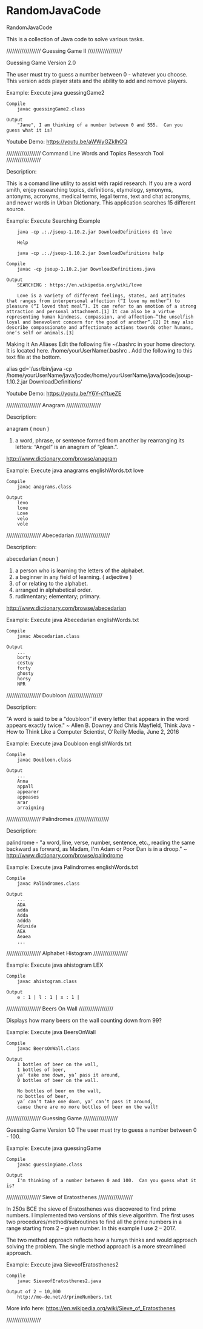 # RandomJavaCode
RandomJavaCode

This is a collection of Java code to solve various tasks.


////////////////// Guessing Game II //////////////////

Guessing Game Version 2.0

The user must try to guess a number between 0 -  whatever you choose.  This version adds player stats and the ability to add and remove players.

Example: 
	Execute
		java guessingGame2

	Compile
		javac guessingGame2.class

	Output 
		"Jane", I am thinking of a number between 0 and 555.  Can you guess what it is?

Youtube Demo: https://youtu.be/aWWyGZkIhOQ

////////////////// Command Line Words and Topics Research Tool  //////////////////

Description:

This is a comand line utility to assist with rapid research. If you are a word smith, enjoy researching topics, definitions, etymology, synonyms, antonyms, acronyms, medical terms, legal terms, text and chat acronyms, and newer words in Urban Dictionary. This application searches 15 different source.

Example: 
	Execute
		Searching Example

		java -cp .:./jsoup-1.10.2.jar DownloadDefinitions d1 love

		Help

		java -cp .:./jsoup-1.10.2.jar DownloadDefinitions help	

	Compile
		javac -cp jsoup-1.10.2.jar DownloadDefinitions.java

	Output 
		SEARCHING : https://en.wikipedia.org/wiki/love

		Love is a variety of different feelings, states, and attitudes that ranges from interpersonal affection (“I love my mother”) to pleasure (“I loved that meal”). It can refer to an emotion of a strong attraction and personal attachment.[1] It can also be a virtue representing human kindness, compassion, and affection—”the unselfish loyal and benevolent concern for the good of another”.[2] It may also describe compassionate and affectionate actions towards other humans, one’s self or animals.[3]

Making It An Aliases
	Edit the following file ~/.bashrc in your home directory.  It is located here. /home/yourUserName/.bashrc .  Add the following to this text file at the bottom.

alias gd='/usr/bin/java -cp /home/yourUserName/java/jcode:/home/yourUserName/java/jcode/jsoup-1.10.2.jar DownloadDefinitions'

Youtube Demo: https://youtu.be/Y6Y-cYtueZE

////////////////// Anagram  //////////////////

Description:

anagram ( noun )
1. a word, phrase, or sentence formed from another by rearranging its letters: “Angel” is an anagram of “glean.”.

http://www.dictionary.com/browse/anagram

Example: 
	Execute
		java anagrams englishWords.txt love

	Compile
		javac anagrams.class

	Output 
		levo
		love
		Love
		velo
		vole


////////////////// Abecedarian  //////////////////

Description:

abecedarian ( noun )
1. a person who is learning the letters of the alphabet.
2. a beginner in any field of learning.
( adjective )
3. of or relating to the alphabet.
4. arranged in alphabetical order.
5. rudimentary; elementary; primary.

http://www.dictionary.com/browse/abecedarian

Example: 
	Execute
		java Abecedarian englishWords.txt

	Compile
		javac Abecedarian.class

	Output 
		...
		borty 
		cestuy
		forty
		ghosty
		horsy
		NPR

////////////////// Doubloon  //////////////////

Description:

"A word is said to be a “doubloon” if every letter that appears in the word appears
exactly twice." ~ Allen B. Downey and Chris Mayfield, Think Java - How to Think Like a Computer Scientist, O'Reilly Media, June 2, 2016 

Example: 
	Execute
		java Doubloon englishWords.txt

	Compile
		javac Doubloon.class

	Output 
		...
		Anna
		appall
		appearer
		appeases
		arar
		arraigning


////////////////// Palindromes  //////////////////

Description:

palindrome - "a word, line, verse, number, sentence, etc., reading the same backward as forward, as Madam, I'm Adam or Poor Dan is in a droop." ~ http://www.dictionary.com/browse/palindrome

Example: 
	Execute
		java Palindromes englishWords.txt

	Compile
		javac Palindromes.class

	Output 
		...
		ADA
		adda
		Adda
		addda
		Adinida
		AEA
		Aeaea
		...


////////////////// Alphabet Histogram  //////////////////

Example: 
	Execute
		java ahistogram LEX

	Compile
		javac ahistogram.class

	Output 
		e : 1 | l : 1 | x : 1 |

////////////////// Beers On Wall //////////////////

Displays how many beers on the wall counting down from 99?

Example: 
	Execute
		java BeersOnWall

	Compile
		javac BeersOnWall.class

	Output 
		1 bottles of beer on the wall,
		1 bottles of beer,
		ya’ take one down, ya’ pass it around,
		0 bottles of beer on the wall. 
		
		No bottles of beer on the wall,
		no bottles of beer,
		ya’ can’t take one down, ya’ can’t pass it around,
		cause there are no more bottles of beer on the wall!

////////////////// Guessing Game //////////////////

Guessing Game Version 1.0
The user must try to guess a number between 0 - 100.

Example: 
	Execute
		java guessingGame

	Compile
		javac guessingGame.class

	Output 
		I'm thinking of a number between 0 and 100.  Can you guess what it is?


////////////////// Sieve of Eratosthenes //////////////////

In 250s BCE the sieve of Eratosthenes was discovered to find prime numbers.  I implemented two versions of this sieve algorithm.  The first uses two procedures/method/subroutines to find all the prime numbers in a range starting from 2 – given number.  In this example I use 2 – 2017.

The two method approach reflects how a humyn thinks and would approach solving the problem.  The single method approach is a more streamlined approach. 

Example: 
	Execute
		java SieveofEratosthenes2

	Compile
		javac SieveofEratosthenes2.java

	Output of 2 – 10,000
		http://mo-de.net/d/primeNumbers.txt

More info here:  https://en.wikipedia.org/wiki/Sieve_of_Eratosthenes


//////////////////


